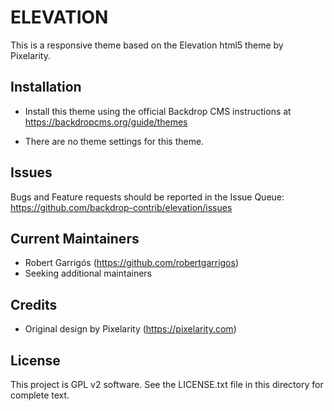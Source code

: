 ELEVATION
=========

This is a responsive theme based on the Elevation html5 theme by Pixelarity.


Installation
------------

- Install this theme using the official Backdrop CMS instructions at
  https://backdropcms.org/guide/themes

- There are no theme settings for this theme.

Issues
------

Bugs and Feature requests should be reported in the Issue Queue:
https://github.com/backdrop-contrib/elevation/issues

Current Maintainers
-------------------

- Robert Garrigós (https://github.com/robertgarrigos)
- Seeking additional maintainers

Credits
-------

- Original design by Pixelarity (https://pixelarity.com)

License
-------

This project is GPL v2 software. See the LICENSE.txt file in this directory for
complete text.
